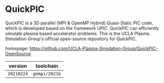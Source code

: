# QuickPIC

QuickPIC is a 3D parallel (MPI & OpenMP Hybrid) Quasi-Static PIC code,  which is developed based on the framework UPIC. QuickPIC can efficiently simulate plasma  based accelerator problems. This is the UCLA Plasma Simulation Group's official open-source  repository for QuickPIC.

*homepage*: <https://github.com/UCLA-Plasma-Simulation-Group/QuickPIC-OpenSource>

version | toolchain
--------|----------
``20210224`` | ``gompi/2021b``
